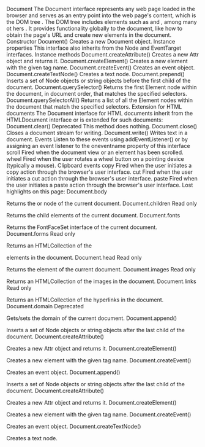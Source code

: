 Document
The Document interface represents any web page loaded in the browser and serves as an entry point into the web page's content, which is the DOM tree .
The DOM tree includes elements such as <body> and <table> , among many ot
hers . It provides functionality globally to the document, like how to obtain the page's URL and create new elements in the document.
Constructor Document() Creates a new Document object.
Instance properties This interface also inherits from the Node and EventTarget interfaces.
Instance methods
Document.createAttribute() Creates a new Attr object and returns it.
Document.createElement() Creates a new element with the given tag name.
Document.createEvent() Creates an event object.
Document.createTextNode() Creates a text node.
Document.prepend() Inserts a set of Node objects or string objects before the first child of the document.
Document.querySelector() Returns the first Element node within the document, in document order, that matches the specified selectors.
Document.querySelectorAll() Returns a list of all the Element nodes within the document that match the specified selectors.
Extension for HTML documents
The Document interface for HTML documents inherit from the HTMLDocument interface or is extended for such documents:
Document.clear() Deprecated This method does nothing.
Document.close() Closes a document stream for writing.
Document.write() Writes text in a document.
Events
Listen to these events using addEventListener() or by assigning an event listener to the oneventname property of this interface
scroll Fired when the document view or an element has been scrolled.
wheel Fired when the user rotates a wheel button on a pointing device (typically a mouse).
Clipboard events
copy Fired when the user initiates a copy action through the browser's user interface.
cut Fired when the user initiates a cut action through the browser's user interface.
paste Fired when the user initiates a paste action through the browser's user interface.
Lost highlights on this page:
Document.body

Returns the <body> or <frameset> node of the current document.
Document.children Read only

Returns the child elements of the current document.
Document.fonts

Returns the FontFaceSet interface of the current document.
Document.forms Read only

Returns an HTMLCollection of the <form> elements in the document.
Document.head Read only

Returns the <head> element of the current document.
Document.images Read only

Returns an HTMLCollection of the images in the document.
Document.links Read only

Returns an HTMLCollection of the hyperlinks in the document.
Document.domain Deprecated

Gets/sets the domain of the current document.
Document.append()

Inserts a set of Node objects or string objects after the last child of the document.
Document.createAttribute()

Creates a new Attr object and returns it.
Document.createElement()

Creates a new element with the given tag name.
Document.createEvent()

Creates an event object.
Document.append()

Inserts a set of Node objects or string objects after the last child of the document.
Document.createAttribute()

Creates a new Attr object and returns it.
Document.createElement()

Creates a new element with the given tag name.
Document.createEvent()

Creates an event object.
Document.createTextNode()

Creates a text node.
